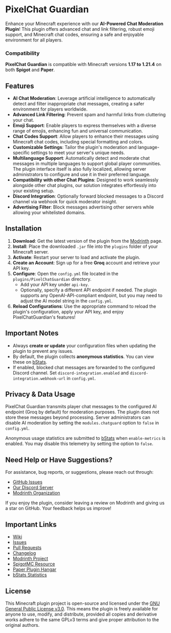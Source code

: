 # PixelChat Guardian

Enhance your Minecraft experience with our **AI-Powered Chat Moderation Plugin**! This plugin offers advanced chat and
link filtering, robust emoji support, and Minecraft chat codes, ensuring a safe and enjoyable environment for all
players.

### Compatibility

**PixelChat Guardian** is compatible with Minecraft versions **1.17 to 1.21.4** on both **Spigot** and **Paper**.

## Features

- **AI Chat Moderation**: Leverage artificial intelligence to automatically detect and filter inappropriate chat
  messages, creating a safer environment for players worldwide.
- **Advanced Link Filtering**: Prevent spam and harmful links from cluttering your chat.
- **Emoji Support**: Enable players to express themselves with a diverse range of emojis, enhancing fun and universal
  communication.
- **Chat Codes Support**: Allow players to enhance their messages using Minecraft chat codes, including special
  formatting and colors.
- **Customizable Settings**: Tailor the plugin's moderation and language-specific settings to meet your server's unique
  needs.
- **Multilanguage Support**: Automatically detect and moderate chat messages in multiple languages to support global
  player communities. The plugin interface itself is also fully localized, allowing server administrators to configure
  and use it in their preferred language.
- **Compatibility with other Chat Plugins**: Designed to work seamlessly alongside other chat plugins, our solution
  integrates effortlessly into your existing setup.
- **Discord Integration**: Optionally forward blocked messages to a Discord channel via webhook for quick moderator insight.
- **Advertising Filter**: Block messages advertising other servers while allowing your whitelisted domains.

## Installation

1. **Download**: Get the latest version of the plugin from
   the [Modrinth](https://modrinth.com/plugin/pixelchatguardian/) page.
2. **Install**: Place the downloaded `.jar` file into the `plugins` folder of your Minecraft server.
3. **Activate**: Restart your server to load and activate the plugin.
4. **Create an Account**: Sign up for a free **Groq** account and retrieve your API key.
5. **Configure**: Open the `config.yml` file located in the `plugins/PixelChatGuardian` directory.
    - Add your API key under `api-key`.
    - Optionally, specify a different API endpoint if needed. The plugin supports any OpenAI-API-compliant endpoint,
      but you may need to adjust the AI model string in the `config.yml`.
6. **Reload Configurations**: Use the appropriate command to reload the plugin's configuration, apply your API key, and
   enjoy PixelChatGuardian's features!

## Important Notes

- Always **create or update** your configuration files when updating the plugin to prevent any issues.
- By default, the plugin collects **anonymous statistics**. You can view these
  on [bStats](https://www.bstats.org/plugin/bukkit/PixelChat%20Guardian/23371).
- If enabled, blocked chat messages are forwarded to the configured Discord channel. Set `discord-integration.enabled` and `discord-integration.webhook-url` in `config.yml`.

## Privacy & Data Usage

PixelChat Guardian transmits player chat messages to the configured AI endpoint (Groq by default) for moderation purposes. The plugin does not store these messages beyond processing. Server administrators can disable AI moderation by setting the `modules.chatguard` option to `false` in `config.yml`.

Anonymous usage statistics are submitted to [bStats](https://www.bstats.org) when `enable-metrics` is enabled. You may disable this telemetry by setting the option to `false`.

## Need Help or Have Suggestions?

For assistance, bug reports, or suggestions, please reach out through:

- [GitHub Issues](https://github.com/PixelMindMC/PixelChatGuardian/issues)
- [Our Discord Server](https://discord.gg/hyGpwCp3zq)
- [Modrinth Organization](https://modrinth.com/organization/pixelmindmc)

If you enjoy the plugin, consider leaving a review on Modrinth and giving us a star on GitHub. Your feedback helps us
improve!

## Important Links

- [Wiki](https://github.com/PixelMindMC/PixelChatGuardian/wiki)
- [Issues](https://github.com/PixelMindMC/PixelChatGuardian/issues)
- [Pull Requests](https://github.com/PixelMindMC/PixelChatGuardian/pulls)
- [Changelog](https://github.com/PixelMindMC/PixelChatGuardian/blob/master/CHANGELOG.md)
- [Modrinth Project](https://modrinth.com/plugin/pixelchatguardian/)
- [SpigotMC Resource](https://www.spigotmc.org/resources/pixelchat-guardian.120146/)
- [Paper Plugin Hangar](https://hangar.papermc.io/PixelMindMC/PixelChat_Guardian)
- [bStats Statistics](https://www.bstats.org/plugin/bukkit/PixelChat%20Guardian/23371)

## License

This Minecraft plugin project is open-source and licensed under
the [GNU General Public License v3.0](https://github.com/PixelMindMC/PixelChatGuardian/blob/master/LICENSE). This means
the plugin is freely available for anyone to use, modify, and distribute, provided all copies and derivative works
adhere to the same GPLv3 terms and give proper attribution to the original authors.